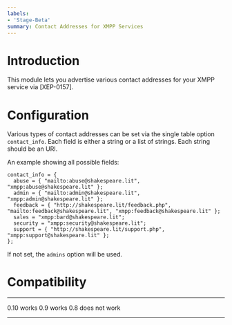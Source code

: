 ```yaml
---
labels:
- 'Stage-Beta'
summary: Contact Addresses for XMPP Services
---
```


Introduction
============

This module lets you advertise various contact addresses for your XMPP
service via [XEP-0157].

Configuration
=============

Various types of contact addresses can be set via the single table
option `contact_info`. Each field is either a string or a list of
strings. Each string should be an URI.

An example showing all possible fields:

``` {.lua}
contact_info = {
  abuse = { "mailto:abuse@shakespeare.lit", "xmpp:abuse@shakespeare.lit" };
  admin = { "mailto:admin@shakespeare.lit", "xmpp:admin@shakespeare.lit" };
  feedback = { "http://shakespeare.lit/feedback.php", "mailto:feedback@shakespeare.lit", "xmpp:feedback@shakespeare.lit" };
  sales = "xmpp:bard@shakespeare.lit";
  security = "xmpp:security@shakespeare.lit";
  support = { "http://shakespeare.lit/support.php", "xmpp:support@shakespeare.lit" };
};
```

If not set, the `admins` option will be used.

Compatibility
=============

  ------ ---------------
  0.10   works
  0.9    works
  0.8    does not work
  ------ ---------------
